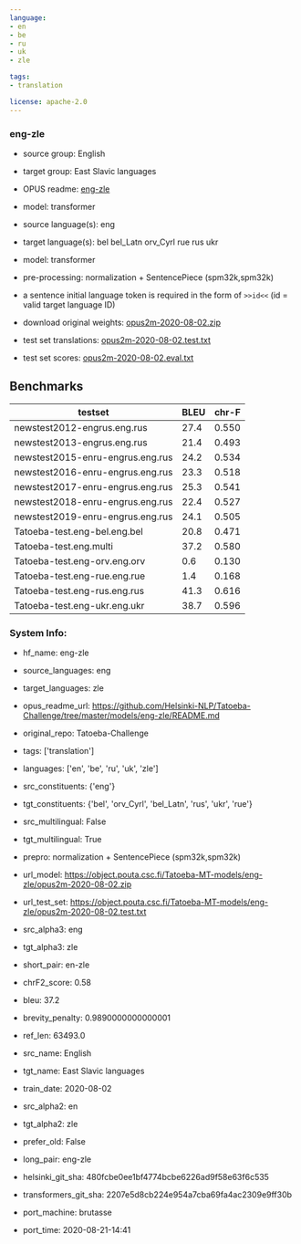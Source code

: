 ```yaml
---
language: 
- en
- be
- ru
- uk
- zle

tags:
- translation

license: apache-2.0
---
```


### eng-zle

* source group: English 
* target group: East Slavic languages 
*  OPUS readme: [eng-zle](https://github.com/Helsinki-NLP/Tatoeba-Challenge/tree/master/models/eng-zle/README.md)

*  model: transformer
* source language(s): eng
* target language(s): bel bel_Latn orv_Cyrl rue rus ukr
* model: transformer
* pre-processing: normalization + SentencePiece (spm32k,spm32k)
* a sentence initial language token is required in the form of `>>id<<` (id = valid target language ID)
* download original weights: [opus2m-2020-08-02.zip](https://object.pouta.csc.fi/Tatoeba-MT-models/eng-zle/opus2m-2020-08-02.zip)
* test set translations: [opus2m-2020-08-02.test.txt](https://object.pouta.csc.fi/Tatoeba-MT-models/eng-zle/opus2m-2020-08-02.test.txt)
* test set scores: [opus2m-2020-08-02.eval.txt](https://object.pouta.csc.fi/Tatoeba-MT-models/eng-zle/opus2m-2020-08-02.eval.txt)

## Benchmarks

| testset               | BLEU  | chr-F |
|-----------------------|-------|-------|
| newstest2012-engrus.eng.rus 	| 27.4 	| 0.550 |
| newstest2013-engrus.eng.rus 	| 21.4 	| 0.493 |
| newstest2015-enru-engrus.eng.rus 	| 24.2 	| 0.534 |
| newstest2016-enru-engrus.eng.rus 	| 23.3 	| 0.518 |
| newstest2017-enru-engrus.eng.rus 	| 25.3 	| 0.541 |
| newstest2018-enru-engrus.eng.rus 	| 22.4 	| 0.527 |
| newstest2019-enru-engrus.eng.rus 	| 24.1 	| 0.505 |
| Tatoeba-test.eng-bel.eng.bel 	| 20.8 	| 0.471 |
| Tatoeba-test.eng.multi 	| 37.2 	| 0.580 |
| Tatoeba-test.eng-orv.eng.orv 	| 0.6 	| 0.130 |
| Tatoeba-test.eng-rue.eng.rue 	| 1.4 	| 0.168 |
| Tatoeba-test.eng-rus.eng.rus 	| 41.3 	| 0.616 |
| Tatoeba-test.eng-ukr.eng.ukr 	| 38.7 	| 0.596 |


### System Info: 
- hf_name: eng-zle

- source_languages: eng

- target_languages: zle

- opus_readme_url: https://github.com/Helsinki-NLP/Tatoeba-Challenge/tree/master/models/eng-zle/README.md

- original_repo: Tatoeba-Challenge

- tags: ['translation']

- languages: ['en', 'be', 'ru', 'uk', 'zle']

- src_constituents: {'eng'}

- tgt_constituents: {'bel', 'orv_Cyrl', 'bel_Latn', 'rus', 'ukr', 'rue'}

- src_multilingual: False

- tgt_multilingual: True

- prepro:  normalization + SentencePiece (spm32k,spm32k)

- url_model: https://object.pouta.csc.fi/Tatoeba-MT-models/eng-zle/opus2m-2020-08-02.zip

- url_test_set: https://object.pouta.csc.fi/Tatoeba-MT-models/eng-zle/opus2m-2020-08-02.test.txt

- src_alpha3: eng

- tgt_alpha3: zle

- short_pair: en-zle

- chrF2_score: 0.58

- bleu: 37.2

- brevity_penalty: 0.9890000000000001

- ref_len: 63493.0

- src_name: English

- tgt_name: East Slavic languages

- train_date: 2020-08-02

- src_alpha2: en

- tgt_alpha2: zle

- prefer_old: False

- long_pair: eng-zle

- helsinki_git_sha: 480fcbe0ee1bf4774bcbe6226ad9f58e63f6c535

- transformers_git_sha: 2207e5d8cb224e954a7cba69fa4ac2309e9ff30b

- port_machine: brutasse

- port_time: 2020-08-21-14:41